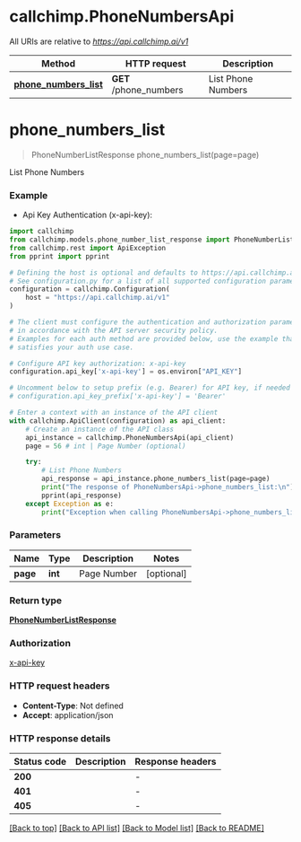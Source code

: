 # callchimp.PhoneNumbersApi

All URIs are relative to *https://api.callchimp.ai/v1*

Method | HTTP request | Description
------------- | ------------- | -------------
[**phone_numbers_list**](PhoneNumbersApi.md#phone_numbers_list) | **GET** /phone_numbers | List Phone Numbers


# **phone_numbers_list**
> PhoneNumberListResponse phone_numbers_list(page=page)

List Phone Numbers



### Example

* Api Key Authentication (x-api-key):

```python
import callchimp
from callchimp.models.phone_number_list_response import PhoneNumberListResponse
from callchimp.rest import ApiException
from pprint import pprint

# Defining the host is optional and defaults to https://api.callchimp.ai/v1
# See configuration.py for a list of all supported configuration parameters.
configuration = callchimp.Configuration(
    host = "https://api.callchimp.ai/v1"
)

# The client must configure the authentication and authorization parameters
# in accordance with the API server security policy.
# Examples for each auth method are provided below, use the example that
# satisfies your auth use case.

# Configure API key authorization: x-api-key
configuration.api_key['x-api-key'] = os.environ["API_KEY"]

# Uncomment below to setup prefix (e.g. Bearer) for API key, if needed
# configuration.api_key_prefix['x-api-key'] = 'Bearer'

# Enter a context with an instance of the API client
with callchimp.ApiClient(configuration) as api_client:
    # Create an instance of the API class
    api_instance = callchimp.PhoneNumbersApi(api_client)
    page = 56 # int | Page Number (optional)

    try:
        # List Phone Numbers
        api_response = api_instance.phone_numbers_list(page=page)
        print("The response of PhoneNumbersApi->phone_numbers_list:\n")
        pprint(api_response)
    except Exception as e:
        print("Exception when calling PhoneNumbersApi->phone_numbers_list: %s\n" % e)
```



### Parameters


Name | Type | Description  | Notes
------------- | ------------- | ------------- | -------------
 **page** | **int**| Page Number | [optional] 

### Return type

[**PhoneNumberListResponse**](PhoneNumberListResponse.md)

### Authorization

[x-api-key](../README.md#x-api-key)

### HTTP request headers

 - **Content-Type**: Not defined
 - **Accept**: application/json

### HTTP response details

| Status code | Description | Response headers |
|-------------|-------------|------------------|
**200** |  |  -  |
**401** |  |  -  |
**405** |  |  -  |

[[Back to top]](#) [[Back to API list]](../README.md#documentation-for-api-endpoints) [[Back to Model list]](../README.md#documentation-for-models) [[Back to README]](../README.md)

